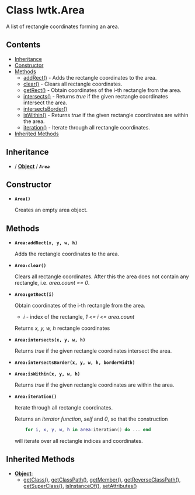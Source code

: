 # Class lwtk.Area

A list of rectangle coordinates forming an area.

## Contents

   * [Inheritance](#inheritance)
   * [Constructor](#constructor)
   * [Methods](#methods)
      * [addRect()](#.addRect) - Adds the rectangle coordinates to the area.
      * [clear()](#.clear) - Clears all rectangle coordinates.
      * [getRect()](#.getRect) - Obtain coordinates of the i-th rectangle from the area.
      * [intersects()](#.intersects) - Returns *true* if the given rectangle coordinates intersect the area.
      * [intersectsBorder()](#.intersectsBorder)
      * [isWithin()](#.isWithin) - Returns *true* if the given rectangle coordinates are within the area.
      * [iteration()](#.iteration) - Iterate through all rectangle coordinates.
   * [Inherited Methods](#inherited-methods)


## Inheritance
   *  / **[Object](../lwtk/Object.md#inheritance)** / _**`Area`**_

## Constructor
   * <span id=".new">**`Area()`**</span>

     Creates an empty area object.


## Methods
   * <span id=".addRect">**`Area:addRect(x, y, w, h)`**</span>

     Adds the rectangle coordinates to the area.

   * <span id=".clear">**`Area:clear()`**</span>

     Clears all rectangle coordinates. After this the
     area does not contain any rectangle, i.e. *area.count == 0*.

   * <span id=".getRect">**`Area:getRect(i)`**</span>

     Obtain coordinates of the i-th rectangle from the area.
        
        * *i* - index of the rectangle, *1 <= i <= area.count*
        
     Returns *x, y, w, h* rectangle coordinates

   * <span id=".intersects">**`Area:intersects(x, y, w, h)`**</span>

     Returns *true* if the given rectangle coordinates intersect
     the area.

   * <span id=".intersectsBorder">**`Area:intersectsBorder(x, y, w, h, borderWidth)`**</span>


   * <span id=".isWithin">**`Area:isWithin(x, y, w, h)`**</span>

     Returns *true* if the given rectangle coordinates are 
     within the area.

   * <span id=".iteration">**`Area:iteration()`**</span>

     Iterate through all rectangle coordinates. 
     
     Returns an *iterator function*, *self* and *0*, so that the construction
     ```lua
         for i, x, y, w, h in area:iteration() do ... end
     ```
     will iterate over all rectangle indices and coordinates.


## Inherited Methods
   * **[Object](../lwtk/Object.md)**:
      * [getClass()](../lwtk/Object.md#.getClass), [getClassPath()](../lwtk/Object.md#.getClassPath), [getMember()](../lwtk/Object.md#.getMember), [getReverseClassPath()](../lwtk/Object.md#.getReverseClassPath), [getSuperClass()](../lwtk/Object.md#.getSuperClass), [isInstanceOf()](../lwtk/Object.md#.isInstanceOf), [setAttributes()](../lwtk/Object.md#.setAttributes)
